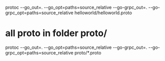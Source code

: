 protoc --go_out=. --go_opt=paths=source_relative --go-grpc_out=. --go-grpc_opt=paths=source_relative helloworld/helloworld.proto

# all proto in folder proto/
protoc --go_out=. --go_opt=paths=source_relative --go-grpc_out=. --go-grpc_opt=paths=source_relative proto/*.proto